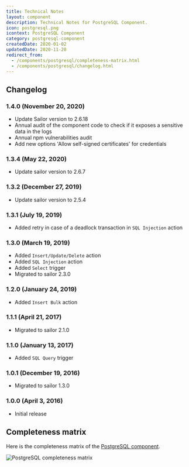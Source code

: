 ```yaml
---
title: Technical Notes
layout: component
description: Technical Notes for PostgreSQL Component.
icon: postgresql.png
icontext: PostgreSQL Component
category: postgresql-component
createdDate: 2020-01-02
updatedDate: 2020-11-20
redirect_from:
  - /components/postgresql/completeness-matrix.html
  - /components/postgresql/changelog.html
---
```


## Changelog

### 1.4.0 (November 20, 2020)

* Update Sailor version to 2.6.18
* Annual audit of the component code to check if it exposes a sensitive data in the logs
* Annual npm vulnerabilities audit
* Add new options 'Allow self-signed certificates' for credentials

### 1.3.4 (May 22, 2020)

* Update sailor version to 2.6.7

### 1.3.2 (December 27, 2019)

* Update sailor version to 2.5.4

### 1.3.1 (July 19, 2019)

* Added retry in case of a deadlock transaction in `SQL Injection` action

### 1.3.0 (March 19, 2019)

* Added `Insert/Update/Delete` action
* Added `SQL Injection` action
* Added `Select` trigger
* Migrated to sailor 2.3.0

### 1.2.0 (January 24, 2019)

* Added `Insert Bulk` action

### 1.1.1 (April 21, 2017)

* Migrated to sailor 2.1.0

### 1.1.0 (January 13, 2017)

* Added `SQL Query` trigger

### 1.0.1 (December 19, 2016)

* Migrated to sailor 1.3.0

### 1.0.0 (April 3, 2016)

* Initial release


## Completeness matrix

Here is the completeness matrix of the [PostgreSQL component](index).

![PostgreSQL completeness matrix](https://user-images.githubusercontent.com/40201204/61518227-bb985780-aa11-11e9-9d18-d2a9c3cc3e65.png)
